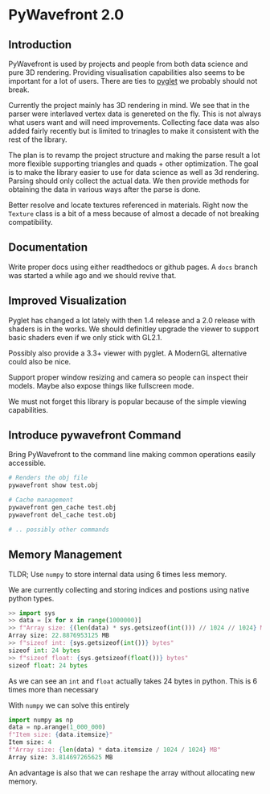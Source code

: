 
# PyWavefront 2.0

## Introduction

PyWavefront is used by projects and people from both data science and pure 3D
rendering. Providing visualisation capabilities also seems to be important for
a lot of users. There are ties to [pyglet](https://bitbucket.org/pyglet/pyglet/wiki/Home)
we probably should not break.

Currently the project mainly has 3D rendering in mind. We see that in the parser
were interlaved vertex data is genereted on the fly. This is not always what
users want and will need improvements. Collecting face data was also added
fairly recently but is limited to trinagles to make it consistent with the
rest of the library.

The plan is to revamp the project structure and making the parse result a lot more flexible supporting triangles and quads + other optimization. The goal is to make the library easier to use for data science as well as 3d rendering. Parsing should only
collect the actual data. We then provide methods for obtaining the data in
various ways after the parse is done.

Better resolve and locate textures referenced in materials. Right
now the `Texture` class is a bit of a mess because of almost a
decade of not breaking compatibility.

## Documentation

Write proper docs using either readthedocs or github pages.
A `docs` branch was started a while ago and we should revive that.


## Improved Visualization

Pyglet has changed a lot lately with then 1.4 release and a 2.0
release with shaders is in the works. We should definitley
upgrade the viewer to support basic shaders even if we only
stick with GL2.1.

Possibly also provide a 3.3+ viewer with pyglet. A ModernGL
alternative could also be nice.

Support proper window resizing and camera so people can inspect
their models. Maybe also expose things like fullscreen mode.

We must not forget this library is popular because of the simple
viewing capabilities.

## Introduce pywavefront Command

Bring PyWavefront to the command line making common operations easily
accessible.

```bash
# Renders the obj file
pywavefront show test.obj

# Cache management
pywavefront gen_cache test.obj
pywavefront del_cache test.obj

# .. possibly other commands
```

## Memory Management

TLDR; Use `numpy` to store internal data using 6 times less memory.

We are currently collecting and storing indices and postions using native
python types.

```py
>> import sys
>> data = [x for x in range(1000000)]
>> f"Array size: {(len(data) * sys.getsizeof(int())) // 1024 // 1024} MB")
Array size: 22.8876953125 MB
>> f"sizeof int: {sys.getsizeof(int())} bytes"
sizeof int: 24 bytes
>> f"sizeof float: {sys.getsizeof(float())} bytes"
sizeof float: 24 bytes
```

As we can see an `int` and `float` actually takes 24 bytes in python.
This is 6 times more than necessary

With `numpy` we can solve this entirely

```py
import numpy as np
data = np.arange(1_000_000)
f"Item size: {data.itemsize}"
Item size: 4
f"Array size: {len(data) * data.itemsize / 1024 / 1024} MB"
Array size: 3.814697265625 MB
```

An advantage is also that we can reshape the array without
allocating new memory.
